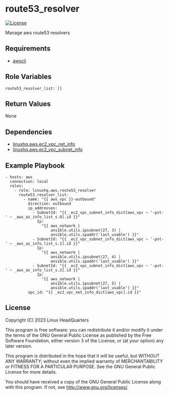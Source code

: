 # route53\_resolver

[![License](https://img.shields.io/badge/license-GPLv3-lightgreen)](https://www.gnu.org/licenses/gpl-3.0.en.html#license-text)

Manage aws route53 resolvers

## Requirements

* [awscli](https://pypi.org/project/awscli)

## Role Variables

    route53_resolver_list: []

## Return Values

None

## Dependencies

* [linuxhq.aws.ec2\_vpc\_net\_info](https://github.com/linuxhq/ansible-collection-aws/tree/main/roles/ec2_vpc_net_info)
* [linuxhq.aws.ec2\_vpc\_subnet\_info](https://github.com/linuxhq/ansible-collection-aws/tree/main/roles/ec2_vpc_subnet_info)

## Example Playbook

    - hosts: aws
      connection: local
      roles:
        - role: linuxhq.aws.route53_resolver
          route53_resolver_list:
            - name: "{{ aws_vpc }}-outbound"
              direction: outbound
              ip_addresses:
                - SubnetId: "{{ _ec2_vpc_subnet_info_dict[aws_vpc ~ '-pvt-' ~ _aws_az_info_list_s.0].id }}"
                  Ip:
                    "{{ aws_network |
                        ansible.utils.ipsubnet(27, 3) |
                        ansible.utils.ipaddr('last_usable') }}"
                - SubnetId: "{{ _ec2_vpc_subnet_info_dict[aws_vpc ~ '-pvt-' ~ _aws_az_info_list_s.1].id }}"
                  Ip:
                    "{{ aws_network |
                        ansible.utils.ipsubnet(27, 4) |
                        ansible.utils.ipaddr('last_usable') }}"
                - SubnetId: "{{ _ec2_vpc_subnet_info_dict[aws_vpc ~ '-pvt-' ~ _aws_az_info_list_s.2].id }}"
                  Ip:
                    "{{ aws_network |
                        ansible.utils.ipsubnet(27, 5) |
                        ansible.utils.ipaddr('last_usable') }}"
              vpc_id: "{{ _ec2_vpc_net_info_dict[aws_vpc].id }}"

## License

Copyright (C) 2023 Linux HeadQuarters

This program is free software: you can redistribute it and/or modify
it under the terms of the GNU General Public License as published by
the Free Software Foundation, either version 3 of the License, or
(at your option) any later version.

This program is distributed in the hope that it will be useful,
but WITHOUT ANY WARRANTY; without even the implied warranty of
MERCHANTABILITY or FITNESS FOR A PARTICULAR PURPOSE. See the
GNU General Public License for more details.

You should have received a copy of the GNU General Public License
along with this program. If not, see <http://www.gnu.org/licenses/>.
